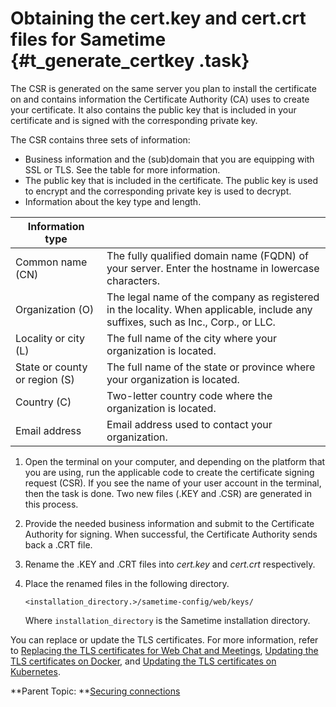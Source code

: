 # Obtaining the cert.key and cert.crt files for Sametime {#t_generate_certkey .task}

The CSR is generated on the same server you plan to install the certificate on and contains information the Certificate Authority \(CA\) uses to create your certificate. It also contains the public key that is included in your certificate and is signed with the corresponding private key.

The CSR contains three sets of information:

-   Business information and the \(sub\)domain that you are equipping with SSL or TLS. See the table for more information.
-   The public key that is included in the certificate. The public key is used to encrypt and the corresponding private key is used to decrypt.
-   Information about the key type and length.

|Information type| |
|----------------|--|
|Common name \(CN\)|The fully qualified domain name \(FQDN\) of your server. Enter the hostname in lowercase characters.|
|Organization \(O\)|The legal name of the company as registered in the locality. When applicable, include any suffixes, such as Inc., Corp., or LLC.|
|Locality or city \(L\)|The full name of the city where your organization is located.|
|State or county or region \(S\)|The full name of the state or province where your organization is located.|
|Country \(C\)|Two-letter country code where the organization is located.|
|Email address|Email address used to contact your organization.|

1.  Open the terminal on your computer, and depending on the platform that you are using, run the applicable code to create the certificate signing request \(CSR\). If you see the name of your user account in the terminal, then the task is done. Two new files \(.KEY and .CSR\) are generated in this process.

2.  Provide the needed business information and submit to the Certificate Authority for signing. When successful, the Certificate Authority sends back a .CRT file.

3.  Rename the .KEY and .CRT files into *cert.key* and *cert.crt* respectively.

4.  Place the renamed files in the following directory.

    ```
    <installation_directory.>/sametime-config/web/keys/
    ```

    Where `installation_directory` is the Sametime installation directory.


You can replace or update the TLS certificates. For more information, refer to [Replacing the TLS certificates for Web Chat and Meetings](tls_change_certificate.md), [Updating the TLS certificates on Docker](tls_change_certificate_docker.md), and [Updating the TLS certificates on Kubernetes](tls_change_certificate_kubernetes.md).

**Parent Topic: **[Securing connections](securing_connections.md)

